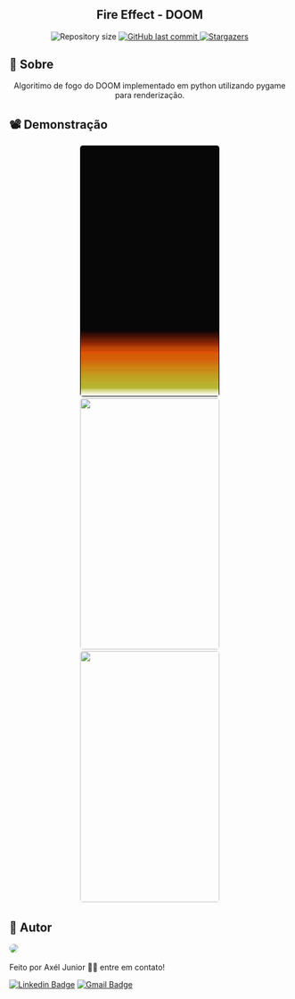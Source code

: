# 

<h2 align="center">Fire Effect - DOOM</h2>

<p align="center">

  <img alt="Repository size" src="https://img.shields.io/github/repo-size/axeljunior/DOOM-FireEffect">
  
  <a href="https://github.com/axeljunior/Snake-game/commits/master">
    <img alt="GitHub last commit" src="https://img.shields.io/github/last-commit/axeljunior/DOOM-FireEffect">
  </a>
 
   <a href="https://github.com/axeljunior/DOOM-FireEffect">
    <img alt="Stargazers" src="https://img.shields.io/github/stars/axeljunior/DOOM-FireEffect?style=social">
  </a>
 
</p>

<h2 id="Sobre">🔖 Sobre</h2>
<p align="center">Algoritimo de fogo do DOOM implementado em python utilizando pygame para renderização.</p>

<h2 id="Demonstrac-oes">📽 Demonstração</h2>
<p align="center">
  <kbd>
    <img width="250" style="border-radius: 5px" height="450" src="https://github.com/axeljunior/DOOM-FireEffect/blob/main/github%20assets/stage%201.png">
  </kbd>

  <kbd>
    <img width="250" style="border-radius: 5px" height="450" src="https://github.com/axeljunior/DOOM-FireEffect/blob/main/github%20assets/stage%202.gif">
  </kbd>

  <kbd>
    <img width="250" style="border-radius: 5px" height="450" src="https://github.com/axeljunior/DOOM-FireEffect/blob/main/github%20assets/stage%203.gif">
  </kbd>
</p>

<h2 id="autor">👾 Autor</h2>

<img style="border-radius: 50%;" src="https://avatars.githubusercontent.com/u/57641489?v=4" width="100px;"/>

Feito por Axél Junior 👋🏽 entre em contato!

[![Linkedin Badge](https://img.shields.io/badge/-Axel-júnior?style=flat-square&logo=Linkedin&logoColor=white&link=https://www.linkedin.com/in/axel-júnior/)](https://www.linkedin.com/in/axel-júnior/) 
[![Gmail Badge](https://img.shields.io/badge/-alexandre_junior@id.uff.br-c14438?style=flat-square&logo=Gmail&logoColor=white&link=mailto:alexandre_junior@id.uff.br)](mailto:alexandre_junior@id.uff.br)
